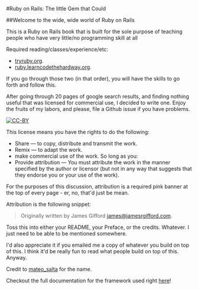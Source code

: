 #Ruby on Rails: The little Gem that Could

##Welcome to the wide, wide world of Ruby on Rails

This is a Ruby on Rails book that is built for the sole purpose of teaching people who have very little/no programming skill at all

Required reading/classes/experience/etc:

- [tryruby.org](http://tryruby.org).
- [ruby.learncodethehardway.org](http://ruby.learncodethehardway.org/).

If you go through those two (in that order), you will have the skills to go forth and follow this.

After going through 20 pages of google search results, and finding nothing useful that was licensed for commercial use, I decided to write one. Enjoy the fruits of my labors, and please, file a Github issue if you have problems.

[![CC-BY](http://i.creativecommons.org/l/by/3.0/88x31.png)](http://creativecommons.org/licenses/by/3.0/deed.en_US)

This license means you have the rights to do the following:
  - Share — to copy, distribute and transmit the work.
  - Remix — to adapt the work.
  - make commercial use of the work.
So long as you:
  -  Provide attribution — You must attribute the work in the manner specified by the author or licensor (but not in any way that suggests that they endorse you or your use of the work). 

For the purposes of this discussion, attribution is a required pink banner at the top of every page - er, no, that'd just be mean.




Attribution is the following snippet:

> Originally written by James Gifford <james@jamesrgifford.com>.

Toss this into either your README, your Preface, or the credits. Whatever. I just need to be able to be mentioned somewhere. 

I'd also appreciate it if you emailed me a copy of whatever you build on top of this. I think it'd be really fun to read what people build on top of this. Anyway.

Credit to [mateo_salta](http://chat.stackexchange.com/transcript/201?m=7659237#7659237) for the name.

Checkout the full documentation for the framework used right [here](https://github.com/WebBooks/wbb/wiki)!
 
